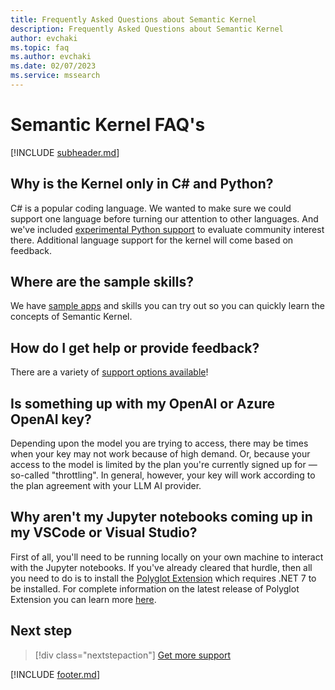 ```yaml
---
title: Frequently Asked Questions about Semantic Kernel
description: Frequently Asked Questions about Semantic Kernel
author: evchaki
ms.topic: faq
ms.author: evchaki
ms.date: 02/07/2023
ms.service: mssearch
---
```

# Semantic Kernel FAQ's


[!INCLUDE [subheader.md](../includes/pat_medium.md)]

## Why is the Kernel only in C# and Python?
C# is a popular coding language.  We wanted to make sure we could support one language before turning our attention to other languages. And we've included [experimental Python support](https://aka.ms/sk/python) to evaluate community interest there. Additional language support for the kernel will come based on feedback.

## Where are the sample skills?
We have [sample apps](/semantic-kernel/samples) and skills you can try out so you can quickly learn the concepts of Semantic Kernel.

## How do I get help or provide feedback?

There are a variety of [support options available](/semantic-kernel/support)!

## Is something up with my OpenAI or Azure OpenAI key?

Depending upon the model you are trying to access, there may be times when your key may not work because of high demand. Or, because your access to the model is limited by the plan you're currently signed up for — so-called "throttling". In general, however, your key will work according to the plan agreement with your LLM AI provider. 

## Why aren't my Jupyter notebooks coming up in my VSCode or Visual Studio?

First of all, you'll need to be running locally on your own machine to interact with the Jupyter notebooks. If you've already cleared that hurdle, then all you need to do is to install the [Polyglot Extension](https://marketplace.visualstudio.com/items?itemName=ms-dotnettools.dotnet-interactive-vscode) which requires .NET 7 to be installed. For complete information on the latest release of Polyglot Extension you can learn more [here](https://devblogs.microsoft.com/dotnet/polyglot-notebooks-december-2022-release/).

## Next step

> [!div class="nextstepaction"]
> [Get more support](/semantic-kernel/support)

[!INCLUDE [footer.md](../includes/footer.md)]
